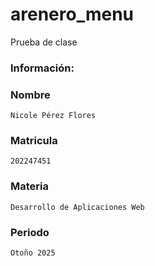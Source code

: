 # arenero_menu
Prueba de clase

### Información:

### **Nombre**
`Nicole Pérez Flores`

### **Matricula**
`202247451`

### **Materia**
`Desarrollo de Aplicaciones Web`

### **Periodo**
`Otoño 2025`


